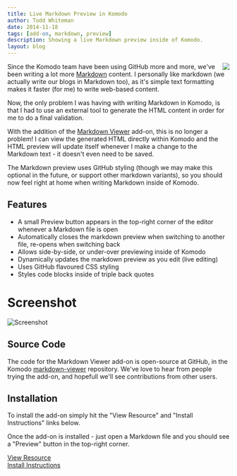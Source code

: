 ```yaml
---
title: Live Markdown Preview in Komodo
author: Todd Whiteman
date: 2014-11-18
tags: [add-on, markdown, preview]
description: Showing a live Markdown preview inside of Komodo.
layout: blog
---
```


<img src="https://raw.githubusercontent.com/dcurtis/markdown-mark/master/png/208x128.png" align="right"/>

Since the Komodo team have been using GitHub more and more, we've been writing a
lot more [Markdown] content. I personally like markdown (we actually write our
blogs in Markdown too), as it's simple text formatting makes it faster (for me)
to write web-based content.

Now, the only problem I was having with writing Markdown in Komodo, is that I
had to use an external tool to generate the HTML content in order for me to do a
final validation.

With the addition of the [Markdown Viewer] add-on, this is no longer a problem!
I can view the generated HTML directly within Komodo and the HTML preview will
update itself whenever I make a change to the Markdown text - it doesn't even
need to be saved.

The Markdown preview uses GitHub styling (though we may make this optional in
the future, or support other markdown variants), so you should now feel right at
home when writing Markdown inside of Komodo.

## Features

- A small Preview button appears in the top-right corner of the editor whenever
  a Markdown file is open
- Automatically closes the markdown preview when switching to another file,
  re-opens when switching back
- Allows side-by-side, or under-over previewing inside of Komodo
- Dynamically updates the markdown preview as you edit (live editing)
- Uses GitHub flavoured CSS styling
- Styles code blocks inside of triple back quotes

# Screenshot

![Screenshot](https://github.com/Komodo/markdown-viewer/raw/master/screenshots/markdown-viewer.png)

## Source Code

The code for the Markdown Viewer add-on is open-source at GitHub, in the Komodo
[markdown-viewer] repository. We've love to hear from people trying the add-on, and
hopefull we'll see contributions from other users.

## Installation

To install the add-on simply hit the "View Resource" and "Install Instructions"
links below.

Once the add-on is installed - just open a Markdown file and you should see a
"Preview" button in the top-right corner.

<div class="centered">
    <div class="spacer"></div>
    <a href="http://komodoide.com/resources/addons/komodo--markdownviewer/" class="button big primary">
        <i class="icon icon-eye"></i>
        View Resource
    </a>
    <div class="spacer-half"></div>
    <span>
        <i class="icon icon-question"></i>
        <a href="http://komodoide.com/resources/install-instructions/#pane-addon" target="_blank">Install Instructions</a>
    </span>
</div>

[Markdown]: http://en.wikipedia.org/wiki/Markdown
[Markdown Viewer]: http://komodoide.com/resources/addons/komodo--markdownviewer/
[markdown-viewer]: https://github.com/Komodo/markdown-viewer
